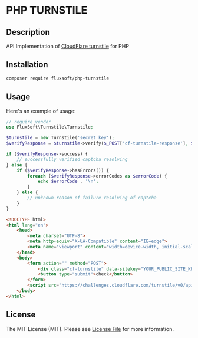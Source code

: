# PHP TURNSTILE

## Description
API Implementation of [CloudFlare turnstile](https://www.cloudflare.com/products/turnstile/) for PHP

## Installation

```bash
composer require fluxsoft/php-turnstile
```

## Usage
Here's an example of usage:

```php
// require vendor
use FluxSoft\Turnstile\Turnstile;

$turnstile = new Turnstile('secret key');
$verifyResponse = $turnstile->verify($_POST['cf-turnstile-response'], $_SERVER['REMOTE_ADDR']);

if ($verifyResponse->success) {
    // successfully verified captcha resolving
} else {
    if ($verifyResponse->hasErrors()) {
        foreach ($verifyResponse->errorCodes as $errorCode) {
            echo $errorCode . '\n'; 
        }
    } else {
        // unknown reason of failure resolving of captcha
    }
}
```

```html
<!DOCTYPE html>
<html lang="en">
    <head>
        <meta charset="UTF-8">
        <meta http-equiv="X-UA-Compatible" content="IE=edge">
        <meta name="viewport" content="width=device-width, initial-scale=1.0">
    </head>
    <body>
        <form action="" method="POST">
            <div class="cf-turnstile" data-sitekey="YOUR_PUBLIC_SITE_KEY"></div> 
            <button type="submit">check</button>
        </form>
        <script src="https://challenges.cloudflare.com/turnstile/v0/api.js" async defer></script>
    </body>
</html>
```

## License

The MIT License (MIT). Please see [License File](LICENSE.md) for more information.